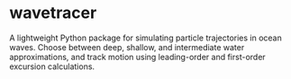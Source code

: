 # wavetracer
A lightweight Python package for simulating particle trajectories in ocean waves. Choose between deep, shallow, and intermediate water approximations, and track motion using leading-order and first-order excursion calculations.
